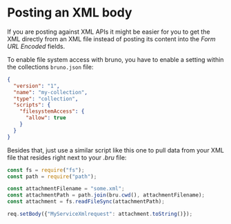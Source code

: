 # Posting an XML body

If you are posting against XML APIs it might be easier for you to get the XML directly from an XML file instead of posting its content into the _Form URL Encoded_ fields.

To enable file system access with bruno, you have to enable a setting within the collections `bruno.json` file:

```json
{
  "version": "1",
  "name": "my-collection",
  "type": "collection",
  "scripts": {
    "filesystemAccess": {
      "allow": true
    }
  }
}
```

Besides that, just use a similar script like this one to pull data from your XML file that resides right next to your _.bru_ file:

```javascript
const fs = require("fs");
const path = require("path");

const attachmentFilename = "some.xml";
const attachmentPath = path.join(bru.cwd(), attachmentFilename);
const attachment = fs.readFileSync(attachmentPath);

req.setBody({"MyServiceXmlrequest": attachment.toString()});
```
